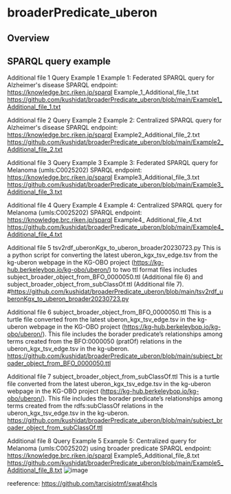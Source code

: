 # broaderPredicate_uberon

## Overview

## SPARQL query example
Additional file 1
Query Example 1
Example 1: Federated SPARQL query for Alzheimer's disease
SPARQL endpoint: https://knowledge.brc.riken.jp/sparql
Example_1_Additional_file_1.txt
https://github.com/kushidat/broaderPredicate_uberon/blob/main/Example1_Additional_file_1.txt 

Additional file 2
Query Example 2
Example 2: Centralized SPARQL query for Alzheimer's disease 
SPARQL endpoint: https://knowledge.brc.riken.jp/sparql
Example2_Additional_file_2.txt
https://github.com/kushidat/broaderPredicate_uberon/blob/main/Example2_Additional_file_2.txt 
 
Additional file 3
Query Example 3
Example 3: Federated SPARQL query for Melanoma (umls:C0025202)
SPARQL endpoint: https://knowledge.brc.riken.jp/sparql
Example3_Additional_file_3.txt
https://github.com/kushidat/broaderPredicate_uberon/blob/main/Example3_Additional_file_3.txt

Additional file 4
Query Example 4
Example 4: Centralized SPARQL query for Melanoma (umls:C0025202)
SPARQL endpoint: https://knowledge.brc.riken.jp/sparql
Example4_ Additional_file_4.txt
https://github.com/kushidat/broaderPredicate_uberon/blob/main/Example4_Additional_file_4.txt 

Additional file 5
tsv2rdf_uberonKgx_to_uberon_broader20230723.py
This is a python script for converting the latest uberon_kgx_tsv_edge.tsv from the kg-uberon webpage in the KG-OBO project (https://kg-hub.berkeleybop.io/kg-obo/uberon/) to two ttl format files includes subject_broader_object_from_BFO_0000050.ttl (Additional file 6) and subject_broader_object_from_subClassOf.ttl (Additional file 7).
#https://github.com/kushidat/broaderPredicate_uberon/blob/main/tsv2rdf_uberonKgx_to_uberon_broader20230723.py

Additional file 6
subject_broader_object_from_BFO_0000050.ttl
This is a turtle file converted from the latest uberon_kgx_tsv_edge.tsv in the kg-uberon webpage in the KG-OBO project (https://kg-hub.berkeleybop.io/kg-obo/uberon/). This file includes the borader predicate’s relationships among terms created from the BFO:0000050 (pratOf) relations in the uberon_kgx_tsv_edge.tsv in the kg-uberon.
https://github.com/kushidat/broaderPredicate_uberon/blob/main/subject_broader_object_from_BFO_0000050.ttl

Additional file 7
subject_broader_object_from_subClassOf.ttl
This is a turtle file converted from the latest uberon_kgx_tsv_edge.tsv in the kg-uberon webpage in the KG-OBO project (https://kg-hub.berkeleybop.io/kg-obo/uberon/). This file includes the borader predicate’s relationships among terms created from the rdfs:subClassOf relations in the uberon_kgx_tsv_edge.tsv in the kg-uberon.
https://github.com/kushidat/broaderPredicate_uberon/blob/main/subject_broader_object_from_subClassOf.ttl 

Additional file 8
Query Example 5
Example 5: Centralized query for Melanoma (umls:C0025202) using broader predicate
SPARQL endpoint: https://knowledge.brc.riken.jp/sparql
Example5_Additional_file_8.txt
https://github.com/kushidat/broaderPredicate_uberon/blob/main/Example5_Additional_file_8.txt 
![image](https://github.com/kushidat/broaderPredicate_uberon/assets/1106622/9eeab200-2b95-4ce0-890e-aa29af439087)


reeference:
https://github.com/tarcisiotmf/swat4hcls
